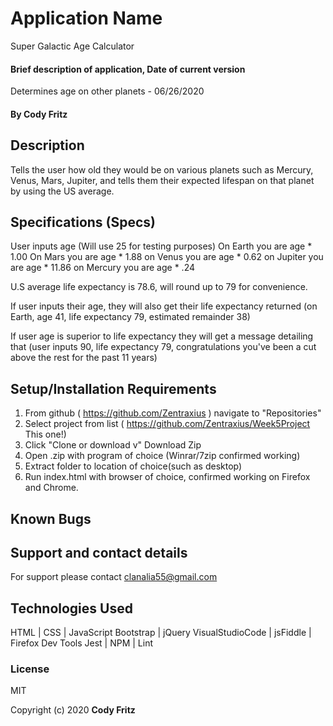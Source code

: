 # Application Name

Super Galactic Age Calculator

#### Brief description of application, Date of current version

Determines age on other planets - 06/26/2020

#### By Cody Fritz

## Description

Tells the user how old they would be on various planets such as Mercury, Venus, Mars, Jupiter, and tells them their expected lifespan on that planet by using the US average.

## Specifications (Specs)

User inputs age (Will use 25 for testing purposes)
On Earth you are age \* 1.00
On Mars you are age \* 1.88
on Venus you are age \* 0.62
on Jupiter you are age \* 11.86
on Mercury you are age \* .24

U.S average life expectancy is 78.6, will round up to 79 for convenience.

If user inputs their age, they will also get their life expectancy returned (on Earth, age 41, life expectancy 79, estimated remainder 38)

If user age is superior to life expectancy they will get a message detailing that (user inputs 90, life expectancy 79, congratulations you've been a cut above the rest for the past 11 years)

## Setup/Installation Requirements

1. From github ( https://github.com/Zentraxius ) navigate to "Repositories"
2. Select project from list ( https://github.com/Zentraxius/Week5Project This one!)
3. Click "Clone or download v" Download Zip
4. Open .zip with program of choice (Winrar/7zip confirmed working)
5. Extract folder to location of choice(such as desktop)
6. Run index.html with browser of choice, confirmed working on Firefox and Chrome.

## Known Bugs

## Support and contact details

For support please contact clanalia55@gmail.com

## Technologies Used

HTML | CSS | JavaScript
Bootstrap | jQuery
VisualStudioCode |
jsFiddle | Firefox Dev Tools
Jest | NPM | Lint

### License

MIT

Copyright (c) 2020 **Cody Fritz**
